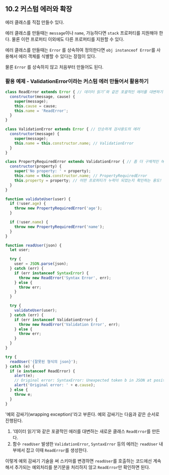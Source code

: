 ## 10.2 커스텀 에러와 확장

에러 클래스를 직접 만들수 있다.

에러 클래스를 만들때는 `message`이나 `name`, 가능하다면 `stack` 프로퍼티를 지원해야 한다. 물론 이런 프로퍼티 이외에도 다른 프로퍼티를 지원할 수 있다.

에러 클래스를 만들때는 `Error` 를 상속하여 정의한다면  `obj instanceof Error`를 사용해서 에러 객체를 식별할 수 있다는 장점이 있다.

물론 `Error` 를 상속하지 않고 처음부터 만들어도 된다.



### 활용 예제 - ValidationError이라는 커스텀 에러 만들어서 활용하기

```js
class ReadError extends Error { // 데이터 읽기’와 같은 포괄적인 에러를 대변하기 위한 에러
  constructor(message, cause) {
    super(message);
    this.cause = cause;
    this.name = 'ReadError';
  }
}

class ValidationError extends Error { // 단순하게 검사용도의 에러
  constructor(message) {
    super(message);
    this.name = this.constructor.name; // ValidationError
  }
}

class PropertyRequiredError extends ValidationError { // 좀 더 구체적인 에러
  constructor(property) {
    super('No property: ' + property);
    this.name = this.constructor.name; // PropertyRequiredError
    this.property = property; // 어떤 프로퍼티가 누락이 되었는지 확인하는 용도!
  }
}

function validateUser(user) {
  if (!user.age) {
    throw new PropertyRequiredError('age');
  }

  if (!user.name) {
    throw new PropertyRequiredError('name');
  }
}

function readUser(json) {
  let user;

  try {
    user = JSON.parse(json);
  } catch (err) {
    if (err instanceof SyntaxError) {
      throw new ReadError('Syntax Error', err);
    } else {
      throw err;
    }
  }

  try {
    validateUser(user);
  } catch (err) {
    if (err instanceof ValidationError) {
      throw new ReadError('Validation Error', err);
    } else {
      throw err;
    }
  }
}

try {
  readUser('{잘못된 형식의 json}');
} catch (e) {
  if (e instanceof ReadError) {
    alert(e);
    // Original error: SyntaxError: Unexpected token b in JSON at position 1
    alert('Original error: ' + e.cause);
  } else {
    throw e;
  }
}

```

'예외 감싸기(wrapping exception)'라고 부른다. 예외 감싸기는 다음과 같은 순서로 진행된다.

1. '데이터 읽기’와 같은 포괄적인 에러를 대변하는 새로운 클래스 `ReadError`를 만든다.
2. 함수 `readUser` 발생한 `ValidationError`, `SyntaxError` 등의 에러는 `readUser` 내부에서 잡고 이때 `ReadError`를 생성한다.

이렇게 예외 감싸기 기술을 써 스키마를 변경하면 `readUser`를 호출하는 코드에선 계속해서 추가되는 예외처리를 분기문을 처리하지 않고 `ReadError`만 확인하면 된다.